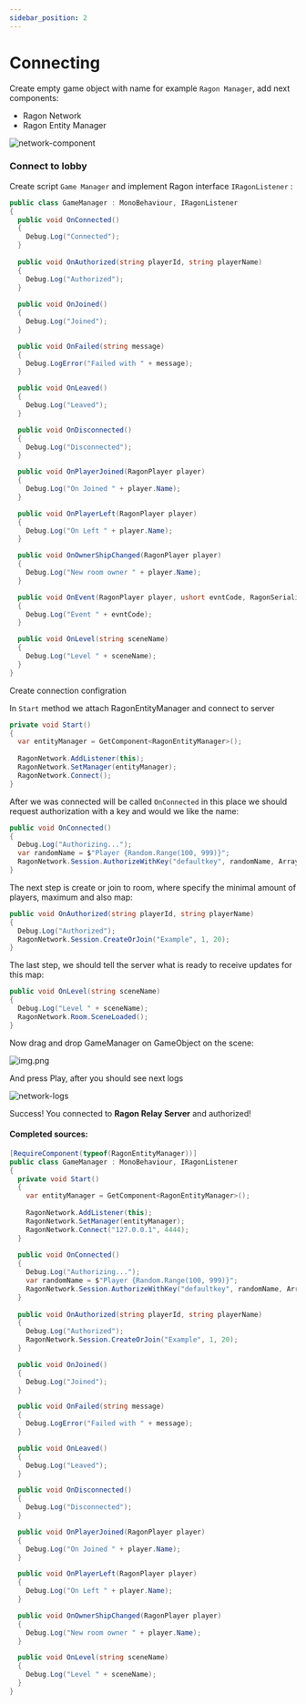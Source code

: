 ```yaml
---
sidebar_position: 2
---
```


# Connecting

Create empty game object with name for example ``Ragon Manager``, add next components:

- Ragon Network
- Ragon Entity Manager

![network-component](/img/network-component.png)

### Connect to lobby

Create script ``Game Manager`` and implement Ragon interface ```IRagonListener``` :

```cs showLineNumbers
public class GameManager : MonoBehaviour, IRagonListener
{
  public void OnConnected()
  {
    Debug.Log("Connected");
  }
    
  public void OnAuthorized(string playerId, string playerName)
  {
    Debug.Log("Authorized");
  }
    
  public void OnJoined()
  {
    Debug.Log("Joined");
  }

  public void OnFailed(string message)
  {
    Debug.LogError("Failed with " + message);
  }

  public void OnLeaved()
  {
    Debug.Log("Leaved");
  }

  public void OnDisconnected()
  {
    Debug.Log("Disconnected");
  }

  public void OnPlayerJoined(RagonPlayer player)
  {
    Debug.Log("On Joined " + player.Name);
  }

  public void OnPlayerLeft(RagonPlayer player)
  {
    Debug.Log("On Left " + player.Name);
  }

  public void OnOwnerShipChanged(RagonPlayer player)
  {
    Debug.Log("New room owner " + player.Name);
  }

  public void OnEvent(RagonPlayer player, ushort evntCode, RagonSerializer payload)
  {
    Debug.Log("Event " + evntCode);
  }

  public void OnLevel(string sceneName)
  {
    Debug.Log("Level " + sceneName);
  }
}
```

Create connection configration




In ```Start``` method we attach RagonEntityManager and connect to server

```cs
private void Start()
{
  var entityManager = GetComponent<RagonEntityManager>(); 
  
  RagonNetwork.AddListener(this);
  RagonNetwork.SetManager(entityManager);
  RagonNetwork.Connect();
}
```

After we was connected will be called ```OnConnected``` in this place we should request authorization with a key and would we like the name:
```cs
public void OnConnected()
{
  Debug.Log("Authorizing...");
  var randomName = $"Player {Random.Range(100, 999)}";
  RagonNetwork.Session.AuthorizeWithKey("defaultkey", randomName, Array.Empty<byte>());
}
```
The next step is create or join to room, where specify the minimal amount of players, maximum and also map:

```cs
public void OnAuthorized(string playerId, string playerName)
{
  Debug.Log("Authorized");
  RagonNetwork.Session.CreateOrJoin("Example", 1, 20);
}
```

The last step, we should tell the server what is ready to receive updates for this map:
```cs
public void OnLevel(string sceneName)
{
  Debug.Log("Level " + sceneName);
  RagonNetwork.Room.SceneLoaded();
}
```

Now drag and drop GameManager on GameObject on the scene:

![img.png](/img/ragon-manager.png)

And press Play, after you should see next logs

![network-logs](/img/network-logs.png)

Success! You connected to **Ragon Relay Server** and authorized!

#### Completed sources:
```cs showLineNumbers
[RequireComponent(typeof(RagonEntityManager))]
public class GameManager : MonoBehaviour, IRagonListener
{
  private void Start()
  {
    var entityManager = GetComponent<RagonEntityManager>();
 
    RagonNetwork.AddListener(this);
    RagonNetwork.SetManager(entityManager);
    RagonNetwork.Connect("127.0.0.1", 4444);
  }
    
  public void OnConnected()
  {
    Debug.Log("Authorizing...");
    var randomName = $"Player {Random.Range(100, 999)}";
    RagonNetwork.Session.AuthorizeWithKey("defaultkey", randomName, Array.Empty<byte>());
  }
    
  public void OnAuthorized(string playerId, string playerName)
  {
    Debug.Log("Authorized");
    RagonNetwork.Session.CreateOrJoin("Example", 1, 20);
  }

  public void OnJoined()
  {
    Debug.Log("Joined");
  }

  public void OnFailed(string message)
  {
    Debug.LogError("Failed with " + message);
  }

  public void OnLeaved()
  {
    Debug.Log("Leaved");
  }

  public void OnDisconnected()
  {
    Debug.Log("Disconnected");
  }

  public void OnPlayerJoined(RagonPlayer player)
  {
    Debug.Log("On Joined " + player.Name);
  }

  public void OnPlayerLeft(RagonPlayer player)
  {
    Debug.Log("On Left " + player.Name);
  }

  public void OnOwnerShipChanged(RagonPlayer player)
  {
    Debug.Log("New room owner " + player.Name);
  }

  public void OnLevel(string sceneName)
  {
    Debug.Log("Level " + sceneName);
  }
}
```